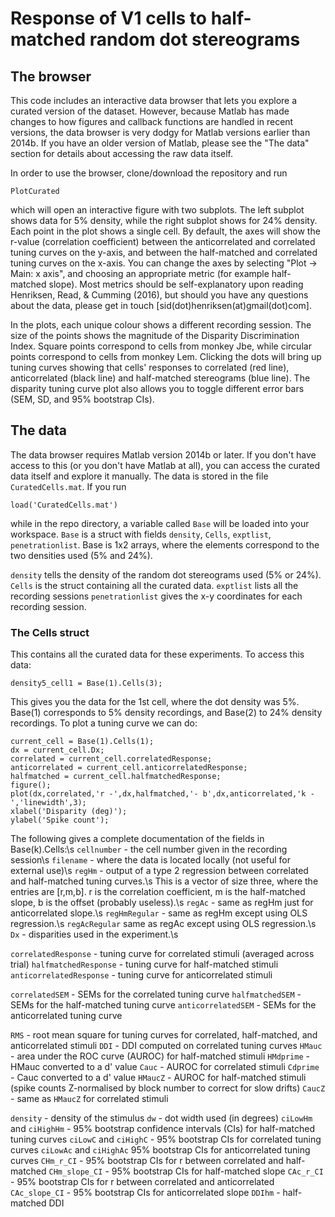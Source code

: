 # Response of V1 cells to half-matched random dot stereograms

## The browser
This code includes an interactive data browser that lets you explore a curated
version of the dataset. However, because Matlab has made changes to how figures
and callback functions are handled in recent versions, the data browser is very
dodgy for Matlab versions earlier than 2014b. If you have an older version of Matlab,
please see the "The data" section for details about accessing the raw data itself.

In order to use the browser, clone/download the repository and run
```
PlotCurated
```
which will open an interactive figure with two subplots. The left subplot shows data for 5% density, while
the right subplot shows for 24% density. Each point in the plot shows a single cell. By default, the axes 
will show the r-value (correlation coefficient) between the anticorrelated and correlated tuning curves on 
the y-axis, and between the half-matched and correlated tuning curves on the x-axis. You can change the
axes by selecting "Plot -> Main: x axis", and choosing an appropriate metric (for example half-matched slope).
Most metrics should be self-explanatory upon reading Henriksen, Read, & Cumming (2016), but should you have
any questions about the data, please get in touch [sid(dot)henriksen(at)gmail(dot)com].

In the plots, each unique colour shows a different recording session. The size of the points shows the magnitude of
the Disparity Discrimination Index. Square points correspond to cells from monkey Jbe, while circular points correspond 
to cells from monkey Lem. Clicking the dots will bring up tuning curves showing that cells' responses to correlated (red line),
anticorrelated (black line) and half-matched stereograms (blue line). The disparity tuning curve plot also allows you to
toggle different error bars (SEM, SD, and 95% bootstrap CIs). 

## The data
The data browser requires Matlab version 2014b or later. If you don't have access to this (or you don't have Matlab at all),
you can access the curated data itself and explore it manually. The data is stored in the file `CuratedCells.mat`. If you run
```
load('CuratedCells.mat')
```
while in the repo directory, a variable called `Base` will be loaded into your workspace. `Base` is a struct with fields
`density`, `Cells`, `exptlist`, `penetrationlist`. Base is 1x2 arrays, where the elements correspond to the two densities
used (5% and 24%).

`density` tells the density of the random dot stereograms used (5% or 24%).
`Cells` is the struct containing all the curated data.
`exptlist` lists all the recording sessions
`penetrationlist` gives the x-y coordinates for each recording session.

### The Cells struct
This contains all the curated data for these experiments. To access this data:
```
density5_cell1 = Base(1).Cells(3);
```
This gives you the data for the 1st cell, where the dot density was 5%. Base(1)
corresponds to 5% density recordings, and Base(2) to 24% density recordings.
To plot a tuning curve we can do:
```
current_cell = Base(1).Cells(1);
dx = current_cell.Dx;
correlated = current_cell.correlatedResponse;
anticorrelated = current_cell.anticorrelatedResponse;
halfmatched = current_cell.halfmatchedResponse;
figure();
plot(dx,correlated,'r -',dx,halfmatched,'- b',dx,anticorrelated,'k -','linewidth',3);
xlabel('Disparity (deg)');
ylabel('Spike count');
```

The following gives a complete documentation of the fields in Base(k).Cells:\s
`cellnumber` - the cell number given in the recording session\s
`filename` - where the data is located locally (not useful for external use)\s
`regHm` - output of a type 2 regression between correlated and half-matched tuning curves.\s
This is a vector of size three, where the entries are [r,m,b]. r is the correlation coefficient,
m is the half-matched slope, b is the offset (probably useless).\s
`regAc` - same as regHm just for anticorrelated slope.\s
`regHmRegular` - same as regHm except using OLS regression.\s
`regAcRegular` same as regAc except using OLS regression.\s
`Dx` - disparities used in the experiment.\s

`correlatedResponse` - tuning curve for correlated stimuli (averaged across trial)
`halfmatchedResponse` - tuning curve for half-matched stimuli
`anticorrelatedResponse` - tuning curve for anticorrelated stimuli

`correlatedSEM` - SEMs for the correlated tuning curve
`halfmatchedSEM` - SEMs for the half-matched tuning curve
`anticorrelatedSEM` - SEMs for the anticorrelated tuning curve

`RMS` - root mean square for tuning curves for correlated, half-matched, and anticorrelated stimuli
`DDI` - DDI computed on correlated tuning curves
`HMauc` - area under the ROC curve (AUROC) for half-matched stimuli
`HMdprime` - HMauc converted to a d' value
`Cauc` - AUROC for correlated stimuli
`Cdprime` - Cauc converted to a d' value
`HMaucZ` - AUROC for half-matched stimuli (spike counts Z-normalised by block number to correct for slow drifts)
`CaucZ` - same as `HMaucZ` for correlated stimuli

`density` - density of the stimulus
`dw` - dot width used (in degrees)
`ciLowHm` and `ciHighHm` - 95% bootstrap confidence intervals (CIs) for half-matched tuning curves
`ciLowC` and `ciHighC` - 95% bootstrap CIs for correlated tuning curves
`ciLowAc` and `ciHighAc` 95% bootstrap CIs for anticorrelated tuning curves
`CHm_r_CI` - 95% bootstrap CIs for r between correlated and half-matched
`CHm_slope_CI` - 95% bootstrap CIs for half-matched slope
`CAc_r_CI` - 95% bootstrap CIs for r between correlated and anticorrelated
`CAc_slope_CI` - 95% bootstrap CIs for anticorrelated slope
`DDIhm` - half-matched DDI